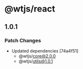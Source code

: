 # @wtjs/react

## 1.0.1

### Patch Changes

- Updated dependencies [74a4f51]
  - @wtjs/core@2.0.0
  - @wtjs/utils@1.0.1
